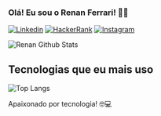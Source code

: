 ### Olá! Eu sou o Renan Ferrari! 🤙🏻
 
[![Linkedin](https://img.shields.io/badge/LinkedIn-0077B5?style=for-the-badge&logo=linkedin&logoColor=white)](https://linkedin.com/in/renan-ferrari-b52268267)
[![HackerRank](https://img.shields.io/badge/-Hackerrank-2EC866?style=for-the-badge&logo=HackerRank&logoColor=white)](https://www.hackerrank.com/profile/devrenanferrari)
[![Instagram](https://img.shields.io/badge/Instagram-E4405F?style=for-the-badge&logo=instagram&logoColor=white)](https://www.instagram.com/renanferrari01)

![Renan Github Stats](https://github-readme-stats.vercel.app/api?username=devrenanferrari&show_icons=true&theme=radical)

## Tecnologias que eu mais uso

![Top Langs](https://github-readme-stats.vercel.app/api/top-langs/?username=devrenanferrari&layout=compact&theme=radical)

Apaixonado por tecnologia! 🤓💻
